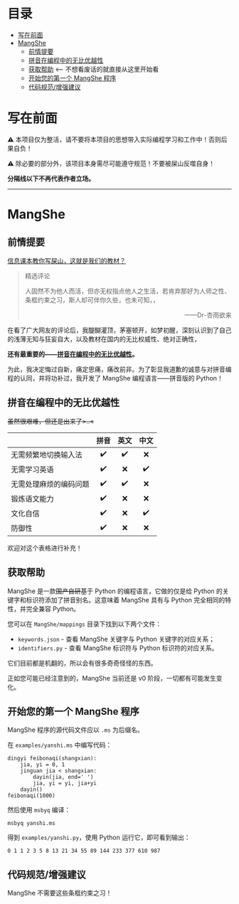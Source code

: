 # 目录

- [写在前面](#写在前面)
- [MangShe](#mangshe)
    - [前情提要](#前情提要)
    - [拼音在编程中的无比优越性](#拼音在编程中的无比优越性)
    - [获取帮助](#获取帮助) <-- 不想看废话的就直接从这里开始看
    - [开始您的第一个 MangShe 程序](#开始您的第一个-mangshe-程序)
    - [代码规范/增强建议](#代码规范增强建议)

# 写在前面

:warning: 本项目仅为整活，请不要将本项目的思想带入实际编程学习和工作中！否则后果自负！

:warning: 除必要的部分外，该项目本身需尽可能遵守规范！不要被屎山反噬自身！

**分隔线以下不再代表作者立场。**

---

# MangShe

## 前情提要

[信息课本教你写屎山，这就是我们的教材？](https://www.bilibili.com/video/BV1xxHkekEyM)

> 精选评论
>
> 人固然不为他人而活，但亦无权指点他人之生活，若肯弃那好为人师之性、条框约束之习，斯人却可伴你久些，也未可知，，
> <p align="right">——Dr-杏雨欲来</p>

在看了广大网友的评论后，我醍醐灌顶，茅塞顿开，如梦初醒，深刻认识到了自己的浅薄无知与狂妄自大，以及教材在国内的无比权威性、绝对正确性，

**还有最重要的——[拼音在编程中的无比优越性](#拼音在编程中的无比优越性)。**

为此，我决定悔过自新，痛定思痛，痛改前非。为了彰显我道歉的诚意与对拼音编程的认同，并将功补过，我开发了
MangShe 编程语言——拼音版的 Python！

## 拼音在编程中的无比优越性

~~虽然很艰难，但还是出来了>..<~~

|             |         拼音         |         英文         |         中文         |
|:------------|:------------------:|:------------------:|:------------------:|
| 无需频繁地切换输入法  | :heavy_check_mark: | :heavy_check_mark: |        :x:         |
| 无需学习英语      | :heavy_check_mark: |        :x:         | :heavy_check_mark: |
| 无需处理麻烦的编码问题 | :heavy_check_mark: | :heavy_check_mark: |        :x:         |
| 锻炼语文能力      | :heavy_check_mark: |        :x:         |        :x:         |
| 文化自信        | :heavy_check_mark: |        :x:         | :heavy_check_mark: |
| 防御性         | :heavy_check_mark: |        :x:         |        :x:         |

欢迎对这个表格进行补充！

## 获取帮助

MangShe 是一款~~国产自研~~基于 Python 的编程语言，它做的仅是给 Python 的关键字和标识符添加了拼音别名。这意味着 MangShe 具有与
Python 完全相同的特性，并完全兼容 Python。

您可以在 `MangShe/mappings` 目录下找到以下两个文件：

- `keywords.json` - 查看 MangShe 关键字与 Python 关键字的对应关系；
- `identifiers.py` - 查看 MangShe 标识符与 Python 标识符的对应关系。

它们目前都是机翻的，所以会有很多奇奇怪怪的东西。

正如您可能已经注意到的，MangShe 当前还是 v0 阶段，一切都有可能发生变化。

## 开始您的第一个 MangShe 程序

MangShe 程序的源代码文件应以 `.ms` 为后缀名。

在 `examples/yanshi.ms` 中编写代码：

```
dingyi feibonaqi(shangxian):
    jia, yi = 0, 1
    jinguan jia < shangxian:
        dayin(jia, end=' ')
        jia, yi = yi, jia+yi
    dayin()
feibonaqi(1000)
```

然后使用 `msbyq` 编译：

```commandline
msbyq yanshi.ms
```

得到 `examples/yanshi.py`，使用 Python 运行它，即可看到输出：

```
0 1 1 2 3 5 8 13 21 34 55 89 144 233 377 610 987
```

## 代码规范/增强建议

MangShe 不需要这些条框约束之习！
